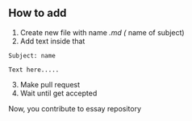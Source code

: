 ## How to add

1. Create new file with name *.md (* name of subject)
2. Add text inside that
```
Subject: name

Text here.....
```
3. Make pull request
4. Wait until get accepted

Now, you contribute to essay repository
